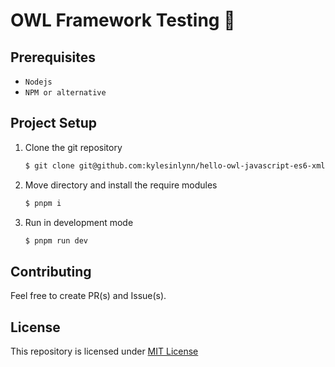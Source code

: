 # OWL Framework Testing 🦉
## Prerequisites
- `Nodejs`
- `NPM or alternative`

## Project Setup
1. Clone the git repository
    ```bash
    $ git clone git@github.com:kylesinlynn/hello-owl-javascript-es6-xml-owl-node.git
    ```

2. Move directory and install the require modules
    ```bash
    $ pnpm i
    ```

3. Run in development mode
    ```bash
    $ pnpm run dev
    ```

## Contributing
Feel free to create PR(s) and Issue(s).

## License
This repository is licensed under [MIT License](LICENSE)